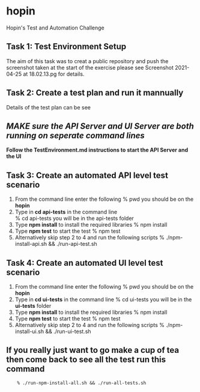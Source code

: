 # hopin
Hopin's Test and Automation Challenge

## Task 1: Test Environment Setup ##
The aim of this task was to creat a public repository and push the screenshot taken at the start of the exercise please see Screenshot 2021-04-25 at 18.02.13.pg for details.

## Task 2: Create a test plan and run it mannually ##
Details of the test plan can be see 

## ***MAKE sure the API Server and UI Server are both running on seperate command lines*** ##
**Follow the TestEnvironment.md instructions to start the API Server and the UI** 

## Task 3: Create an automated API level test scenario ##
1) From the command line enter the following
        % pwd
    you should be on the **hopin**
2) Type in **cd api-tests** in the command line     
        % cd api-tests
    you will be in the api-tests folder
3) Type **npm install** to install the required libraries
        % npm install
4) Type **npm test** to start the test
        % npm test
5) Alternatively skip step 2 to 4 and run the following scripts
        % ./npm-install-api.sh && ./run-api-test.sh                

## Task 4: Create an automated UI level test scenario ##
1) From the command line enter the following
        % pwd
    you should be on the **hopin**
2) Type in **cd ui-tests** in the command line 
        % cd ui-tests
    you will be in the **ui-tests** folder
3) Type **npm install** to install the required libraries
        % npm install
4) Type **npm test** to start the test
        % npm test
5) Alternatively skip step 2 to 4 and run the following scripts
        % ./npm-install-ui.sh && ./run-ui-test.sh        

## If you really just want to go make a cup of tea then come back to see all the test run this command
        % ./run-npm-install-all.sh && ./run-all-tests.sh